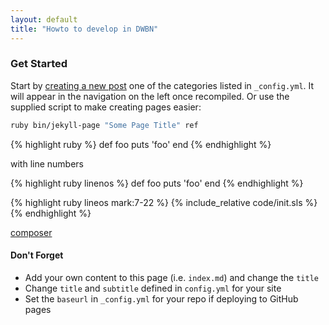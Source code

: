 ```yaml
---
layout: default
title: "Howto to develop in DWBN"
---
```


### Get Started

Start by [creating a new post](http://jekyllrb.com/docs/posts/) one of the categories listed in `_config.yml`. It will appear in the navigation on the left once recompiled. Or use the supplied script to make creating pages easier:

```bash
ruby bin/jekyll-page "Some Page Title" ref
```

{% highlight ruby %}
def foo
  puts 'foo'
end
{% endhighlight %}

with line numbers

{% highlight ruby linenos %}
def foo
  puts 'foo'
end
{% endhighlight %}

  {% highlight ruby lineos mark:7-22 %}
  {% include_relative code/init.sls %}
  {% endhighlight %}


[composer](https://github.com/JaXt0r/devops-dwbn/blob/fff2a843702a7ebf46b35c2a26794df531a3d68a/qa/composer/init.sls#L7-22)

#### Don't Forget

- Add your own content to this page (i.e. `index.md`) and change the `title`
- Change `title` and `subtitle` defined in `config.yml` for your site
- Set the `baseurl` in `_config.yml` for your repo if deploying to GitHub pages

